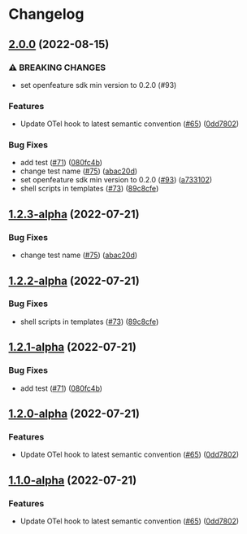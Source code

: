 # Changelog

## [2.0.0](https://github.com/open-feature/node-sdk-contrib/compare/open-telemetry-hook-v1.2.3...open-telemetry-hook-v2.0.0) (2022-08-15)


### ⚠ BREAKING CHANGES

* set openfeature sdk min version to 0.2.0 (#93)

### Features

* Update OTel hook to latest semantic convention ([#65](https://github.com/open-feature/node-sdk-contrib/issues/65)) ([0dd7802](https://github.com/open-feature/node-sdk-contrib/commit/0dd780271fabd7aa7c503a48bff75bebb63b46b9))


### Bug Fixes

* add test ([#71](https://github.com/open-feature/node-sdk-contrib/issues/71)) ([080fc4b](https://github.com/open-feature/node-sdk-contrib/commit/080fc4b3c926728361ad34d6763df7bc2d5ab023))
* change test name ([#75](https://github.com/open-feature/node-sdk-contrib/issues/75)) ([abac20d](https://github.com/open-feature/node-sdk-contrib/commit/abac20d29f54865a18662baacaeb60fb5d8c8175))
* set openfeature sdk min version to 0.2.0 ([#93](https://github.com/open-feature/node-sdk-contrib/issues/93)) ([a733102](https://github.com/open-feature/node-sdk-contrib/commit/a733102f523f9289fdce356a342828cc2e020f48))
* shell scripts in templates ([#73](https://github.com/open-feature/node-sdk-contrib/issues/73)) ([89c8cfe](https://github.com/open-feature/node-sdk-contrib/commit/89c8cfe981348376995f50ca757299077249544e))

## [1.2.3-alpha](https://github.com/open-feature/node-sdk-contrib/compare/open-telemetry-hook-v1.2.2-alpha...open-telemetry-hook-v1.2.3-alpha) (2022-07-21)


### Bug Fixes

* change test name ([#75](https://github.com/open-feature/node-sdk-contrib/issues/75)) ([abac20d](https://github.com/open-feature/node-sdk-contrib/commit/abac20d29f54865a18662baacaeb60fb5d8c8175))

## [1.2.2-alpha](https://github.com/open-feature/node-sdk-contrib/compare/open-telemetry-hook-v1.2.1-alpha...open-telemetry-hook-v1.2.2-alpha) (2022-07-21)


### Bug Fixes

* shell scripts in templates ([#73](https://github.com/open-feature/node-sdk-contrib/issues/73)) ([89c8cfe](https://github.com/open-feature/node-sdk-contrib/commit/89c8cfe981348376995f50ca757299077249544e))

## [1.2.1-alpha](https://github.com/open-feature/node-sdk-contrib/compare/open-telemetry-hook-v1.2.0-alpha...open-telemetry-hook-v1.2.1-alpha) (2022-07-21)


### Bug Fixes

* add test ([#71](https://github.com/open-feature/node-sdk-contrib/issues/71)) ([080fc4b](https://github.com/open-feature/node-sdk-contrib/commit/080fc4b3c926728361ad34d6763df7bc2d5ab023))

## [1.2.0-alpha](https://github.com/open-feature/node-sdk-contrib/compare/open-telemetry-hook-v1.1.0-alpha...open-telemetry-hook-v1.2.0-alpha) (2022-07-21)


### Features

* Update OTel hook to latest semantic convention ([#65](https://github.com/open-feature/node-sdk-contrib/issues/65)) ([0dd7802](https://github.com/open-feature/node-sdk-contrib/commit/0dd780271fabd7aa7c503a48bff75bebb63b46b9))

## [1.1.0-alpha](https://github.com/open-feature/node-sdk-contrib/compare/open-telemetry-hook-v1.0.6-alpha...open-telemetry-hook-v1.1.0-alpha) (2022-07-21)


### Features

* Update OTel hook to latest semantic convention ([#65](https://github.com/open-feature/node-sdk-contrib/issues/65)) ([0dd7802](https://github.com/open-feature/node-sdk-contrib/commit/0dd780271fabd7aa7c503a48bff75bebb63b46b9))
